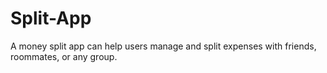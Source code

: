 # Split-App
A money split app can help users manage and split expenses with friends, roommates, or any group.

